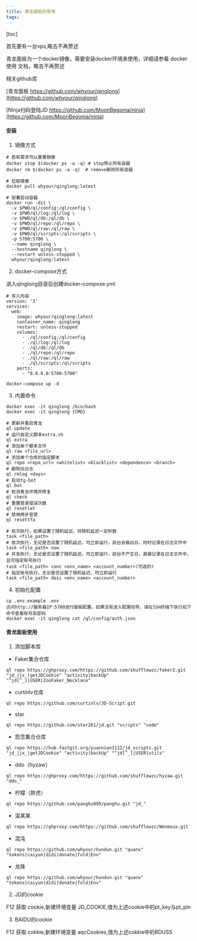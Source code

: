 ```yaml
---
title: 青龙面板的使用
tags: 
---
```


[toc]

首先要有一台vps,略去不再赘述

青龙面板为一个docker镜像，需要安装docker环境来使用，详细请参看 docker使用 文档，略去不再赘述

相关github库

[青龙面板 https://github.com/whyour/qinglong](https://github.com/whyour/qinglong)

[Ninja扫码登陆JD https://github.com/MoonBegonia/ninja](https://github.com/MoonBegonia/ninja)

#### 安装

1. 镜像方式

```
# 若有需求可以重置镜像
docker stop $(docker ps -a -q) # stop停止所有容器 
docker rm $(docker ps -a -q)  # remove删除所有容器

# 拉取镜像
docker pull whyour/qinglong:latest

# 部署启动容器
docker run -dit \
  -v $PWD/ql/config:/ql/config \
  -v $PWD/ql/log:/ql/log \
  -v $PWD/ql/db:/ql/db \
  -v $PWD/ql/repo:/ql/repo \
  -v $PWD/ql/raw:/ql/raw \
  -v $PWD/ql/scripts:/ql/scripts \
  -p 5700:5700 \
  --name qinglong \
  --hostname qinglong \
  --restart unless-stopped \
  whyour/qinglong:latest
```

2. docker-compose方式

进入qinglong目录后创建docker-compose.yml

```
# 写入内容
version: '3'
services:
  web:
    image: whyour/qinglong:latest
	container_name: qinglong
	restart: unless-stopped
    volumes:
      - ./ql/config:/ql/config
      - ./ql/log:/ql/log
      - ./ql/db:/ql/db      
      - ./ql/repo:/ql/repo
      - ./ql/raw:/ql/raw      
      - ./ql/scripts:/ql/scripts
    ports:
      - "0.0.0.0:5700:5700"
    
docker-compose up -d
```

3. 内置命令

```
docker exec -it qinglong /bin/bash
docker exec -it qinglong {CMD}

# 更新并重启青龙
ql update                                                    
# 运行自定义脚本extra.sh
ql extra                                                     
# 添加单个脚本文件
ql raw <file_url>                                             
# 添加单个仓库的指定脚本
ql repo <repo_url> <whitelist> <blacklist> <dependence> <branch>   
# 删除旧日志
ql rmlog <days>                                              
# 启动tg-bot
ql bot                                                       
# 检测青龙环境并修复
ql check                                                     
# 重置登录错误次数
ql resetlet                                                  
# 禁用两步登录
ql resettfa                                                  

# 依次执行，如果设置了随机延迟，将随机延迟一定秒数
task <file_path>                                             
# 依次执行，无论是否设置了随机延迟，均立即运行，前台会输出日，同时记录在日志文件中
task <file_path> now                                         
# 并发执行，无论是否设置了随机延迟，均立即运行，前台不产生日，直接记录在日志文件中，且可指定账号执行
task <file_path> conc <env_name> <account_number>(可选的) 
# 指定账号执行，无论是否设置了随机延迟，均立即运行 
task <file_path> desi <env_name> <account_number>         
```

4. 初始化配置

```
cp .env.example .env
访问http://服务器IP:5700进行面板配置，如果没有进入配置向导，请在SSH终端下执行如下命令查看账号及密码
docker exec -it qinglong cat /ql/config/auth.json
```

#### 青龙面板使用

1. 添加脚本库

- Faker集合仓库

`ql repo https://ghproxy.com/https://github.com/shufflewzc/faker2.git "jd_|jx_|getJDCookie" "activity|backUp" "^jd[^_]|USER|ZooFaker_Necklace"`

- curtinlv仓库

`ql repo https://github.com/curtinlv/JD-Script.git`

- star

`ql repo https://github.com/star261/jd.git "scripts" "code"`

- 怨念集合仓库

`ql repo https://hub.fastgit.org/yuannian1112/jd_scripts.git "jd_|jx_|getJDCookie" "activity|backUp" "^jd[^_]|USER|utils"`

- ddo（hyzaw）

`ql repo https://ghproxy.com/https://github.com/shufflewzc/hyzaw.git "ddo_"`

- 柠檬（胖虎）

`ql repo https://github.com/panghu999/panghu.git "jd_"`

- 温某某

`ql repo https://ghproxy.com/https://github.com/shufflewzc/Wenmoux.git`

- 混沌

`ql repo https://github.com/whyour/hundun.git "quanx" "tokens|caiyun|didi|donate|fold|Env"`

- 龙珠

`ql repo https://github.com/whyour/hundun.git "quanx" "tokens|caiyun|didi|donate|fold|Env"`

2. JD的cookie

F12 获取 cookie,新建环境变量 JD_COOKIE,值为上述cookie中的pt_key与pt_pin

3. BAIDU的cookie

F12 获取 cokkie,新建环境变量 aqcCookies,值为上述cokkie中的BDUSS